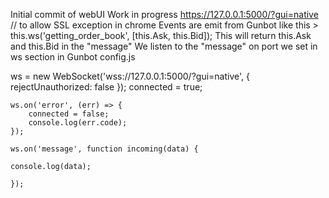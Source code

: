 Initial commit of webUI
Work in progress
https://127.0.0.1:5000/?gui=native // to allow SSL exception in chrome
Events are emit from Gunbot like this > this.ws('getting_order_book', [this.Ask, this.Bid]);
This will return this.Ask and this.Bid in the "message"
We listen to the "message" on port we set in ws section in Gunbot config.js

ws = new WebSocket('wss://127.0.0.1:5000/?gui=native', {
		rejectUnauthorized: false
	});
	connected = true;

	ws.on('error', (err) => {
		connected = false;
		console.log(err.code);
	});
	
	ws.on('message', function incoming(data) {

	console.log(data);

	});
